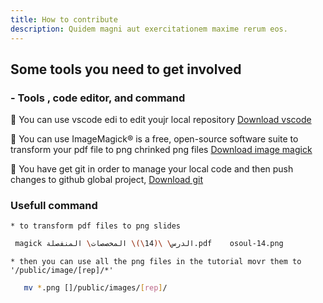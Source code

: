 ```yaml
---
title: How to contribute
description: Quidem magni aut exercitationem maxime rerum eos.
---
```


## Some tools you need to get involved 
### - Tools , code editor, and command 
🔽 You can use vscode edi to edit youjr local repository 
[Download vscode](https://code.visualstudio.com/Download "download link")

🔽 You can use ImageMagick® is a free, open-source software suite to transform your pdf file to png chrinked png files
[Download image magick](https://imagemagick.org/ "download link")


🔽 You have get git in order to manage your local code and then push changes to github global project,
[Download git](https://git-scm.com/downloads "download git")

### Usefull command 
    * to transform pdf files to png slides  
 
```bash
 magick الدرس\ \(14\)\ المخصصات\ المنفصلة.pdf    osoul-14.png

```

    * then you can use all the png files in the tutorial movr them to '/public/image/[rep]/*' 

```bash
   mv *.png []/public/images/[rep]/

```